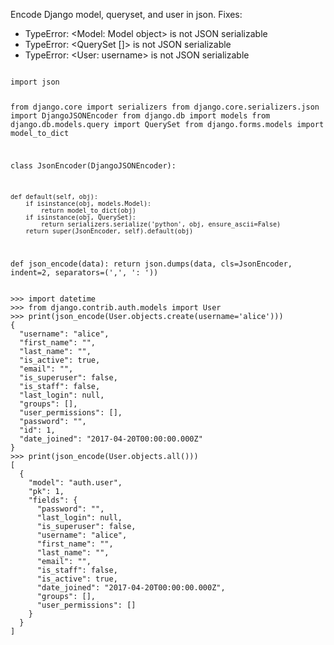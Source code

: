 <p>Encode Django model, queryset, and user in json. Fixes:</p>
<ul>
  <li>TypeError: &lt;Model: Model object> is not JSON serializable</li>
  <li>TypeError: &lt;QuerySet []> is not JSON serializable</li>
  <li>TypeError: &lt;User: username> is not JSON serializable</li>
</ul>

<code name="python">
import json

from django.core import serializers
from django.core.serializers.json import DjangoJSONEncoder
from django.db import models
from django.db.models.query import QuerySet
from django.forms.models import model_to_dict


class JsonEncoder(DjangoJSONEncoder):

    def default(self, obj):
        if isinstance(obj, models.Model):
            return model_to_dict(obj)
        if isinstance(obj, QuerySet):
            return serializers.serialize('python', obj, ensure_ascii=False)
        return super(JsonEncoder, self).default(obj)


def json_encode(data):
    return json.dumps(data, cls=JsonEncoder, indent=2, separators=(',', ': '))
</code>

<code name="python">
>>> import datetime
>>> from django.contrib.auth.models import User
>>> print(json_encode(User.objects.create(username='alice')))
{
  "username": "alice",
  "first_name": "",
  "last_name": "",
  "is_active": true,
  "email": "",
  "is_superuser": false,
  "is_staff": false,
  "last_login": null,
  "groups": [],
  "user_permissions": [],
  "password": "",
  "id": 1,
  "date_joined": "2017-04-20T00:00:00.000Z"
}
>>> print(json_encode(User.objects.all()))
[
  {
    "model": "auth.user",
    "pk": 1,
    "fields": {
      "password": "",
      "last_login": null,
      "is_superuser": false,
      "username": "alice",
      "first_name": "",
      "last_name": "",
      "email": "",
      "is_staff": false,
      "is_active": true,
      "date_joined": "2017-04-20T00:00:00.000Z",
      "groups": [],
      "user_permissions": []
    }
  }
]
</code>